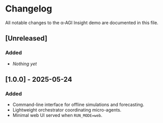 # Changelog

All notable changes to the α‑AGI Insight demo are documented in this file.

## [Unreleased]
### Added
- _Nothing yet_

<!-- Template for future entries
## [VERSION] - YYYY-MM-DD
### Added
- 
### Changed
- 
### Fixed
- 
-->

## [1.0.0] - 2025-05-24
### Added
- Command-line interface for offline simulations and forecasting.
- Lightweight orchestrator coordinating micro-agents.
- Minimal web UI served when `RUN_MODE=web`.
